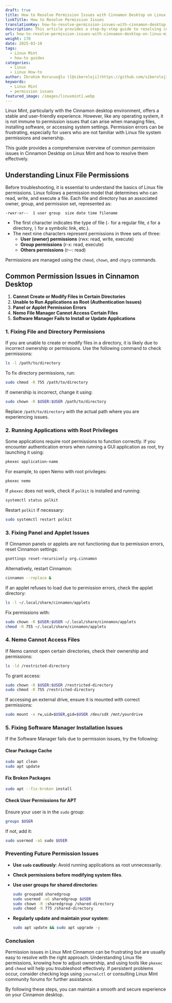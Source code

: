 ```yaml
---
draft: true
title: How to Resolve Permission Issues with Cinnamon Desktop on Linux Mint
linkTitle: How to Resolve Permission Issues
translationKey: how-to-resolve-permission-issues-with-cinnamon-desktop-on-linux-mint
description: This article provides a step-by-step guide to resolving common permission issues in Cinnamon Desktop on Linux Mint.
url: how-to-resolve-permission-issues-with-cinnamon-desktop-on-linux-mint
weight: 170
date: 2025-03-10
tags:
  - Linux Mint
  - how-to guides
categories:
  - Linux
  - Linux How-to
author: İbrahim Korucuoğlu ([@siberoloji](https://github.com/siberoloji))
keywords:
  - Linux Mint
  - permission issues
featured_image: /images/linuxmint1.webp
---
```

Linux Mint, particularly with the Cinnamon desktop environment, offers a stable and user-friendly experience. However, like any operating system, it is not immune to permission issues that can arise when managing files, installing software, or accessing system settings. Permission errors can be frustrating, especially for users who are not familiar with Linux file system permissions and ownership.

This guide provides a comprehensive overview of common permission issues in Cinnamon Desktop on Linux Mint and how to resolve them effectively.

## Understanding Linux File Permissions

Before troubleshooting, it is essential to understand the basics of Linux file permissions. Linux follows a permission model that determines who can read, write, and execute a file. Each file and directory has an associated owner, group, and permission set, represented as:

```
-rwxr-xr--  1 user group  size date time filename
```

- The first character indicates the type of file (`-` for a regular file, `d` for a directory, `l` for a symbolic link, etc.).
- The next nine characters represent permissions in three sets of three:
  - **User (owner) permissions** (rwx: read, write, execute)
  - **Group permissions** (r-x: read, execute)
  - **Others permissions** (r--: read)

Permissions are managed using the `chmod`, `chown`, and `chgrp` commands.

## Common Permission Issues in Cinnamon Desktop

1. **Cannot Create or Modify Files in Certain Directories**
2. **Unable to Run Applications as Root (Authentication Issues)**
3. **Panel or Applet Permission Errors**
4. **Nemo File Manager Cannot Access Certain Files**
5. **Software Manager Fails to Install or Update Applications**

### 1. Fixing File and Directory Permissions

If you are unable to create or modify files in a directory, it is likely due to incorrect ownership or permissions. Use the following command to check permissions:

```bash
ls -l /path/to/directory
```

To fix directory permissions, run:

```bash
sudo chmod -R 755 /path/to/directory
```

If ownership is incorrect, change it using:

```bash
sudo chown -R $USER:$USER /path/to/directory
```

Replace `/path/to/directory` with the actual path where you are experiencing issues.

### 2. Running Applications with Root Privileges

Some applications require root permissions to function correctly. If you encounter authentication errors when running a GUI application as root, try launching it using:

```bash
pkexec application-name
```

For example, to open Nemo with root privileges:

```bash
pkexec nemo
```

If `pkexec` does not work, check if `polkit` is installed and running:

```bash
systemctl status polkit
```

Restart `polkit` if necessary:

```bash
sudo systemctl restart polkit
```

### 3. Fixing Panel and Applet Issues

If Cinnamon panels or applets are not functioning due to permission errors, reset Cinnamon settings:

```bash
gsettings reset-recursively org.cinnamon
```

Alternatively, restart Cinnamon:

```bash
cinnamon --replace &
```

If an applet refuses to load due to permission errors, check the applet directory:

```bash
ls -l ~/.local/share/cinnamon/applets
```

Fix permissions with:

```bash
sudo chown -R $USER:$USER ~/.local/share/cinnamon/applets
chmod -R 755 ~/.local/share/cinnamon/applets
```

### 4. Nemo Cannot Access Files

If Nemo cannot open certain directories, check their ownership and permissions:

```bash
ls -ld /restricted-directory
```

To grant access:

```bash
sudo chown -R $USER:$USER /restricted-directory
sudo chmod -R 755 /restricted-directory
```

If accessing an external drive, ensure it is mounted with correct permissions:

```bash
sudo mount -o rw,uid=$USER,gid=$USER /dev/sdX /mnt/yourdrive
```

### 5. Fixing Software Manager Installation Issues

If the Software Manager fails due to permission issues, try the following:

#### Clear Package Cache

```bash
sudo apt clean
sudo apt update
```

#### Fix Broken Packages

```bash
sudo apt --fix-broken install
```

#### Check User Permissions for APT

Ensure your user is in the `sudo` group:

```bash
groups $USER
```

If not, add it:

```bash
sudo usermod -aG sudo $USER
```

### Preventing Future Permission Issues

- **Use `sudo` cautiously**: Avoid running applications as root unnecessarily.
- **Check permissions before modifying system files**.
- **Use user groups for shared directories**:

  ```bash
  sudo groupadd sharedgroup
  sudo usermod -aG sharedgroup $USER
  sudo chown -R :sharedgroup /shared-directory
  sudo chmod -R 775 /shared-directory
  ```

- **Regularly update and maintain your system**:

  ```bash
  sudo apt update && sudo apt upgrade -y
  ```

### Conclusion

Permission issues in Linux Mint Cinnamon can be frustrating but are usually easy to resolve with the right approach. Understanding Linux file permissions, knowing how to adjust ownership, and using tools like `pkexec` and `chmod` will help you troubleshoot effectively. If persistent problems occur, consider checking logs using `journalctl` or consulting Linux Mint community forums for further assistance.

By following these steps, you can maintain a smooth and secure experience on your Cinnamon desktop.
